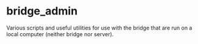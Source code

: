 bridge_admin
=====

Various scripts and useful utilities for use with the bridge that are run on a local computer (neither bridge nor server).
